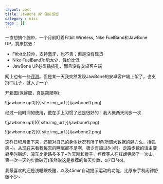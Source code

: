 ```yaml
---
layout: post
title: JawBone UP 使用感想
category : misc
tags : []
---
```


一直想搞个腕带，一个月前盯着Fitbit Wireless, Nike FuelBand和JawBone UP，挑来挑去：

- Fitbit比较帅，支持蓝牙，也不贵；但是没有现货
- Nike FuelBand功能太少，性价比低
- JawBone UP必须插插孔，而且没有安卓客户端

网上也有一些[评测](http://www.getgrok.com/2013/01/a-comparative-review-28-days-with-the-fitbit-one-jawbone-up-nike-fuelband-and-bodymedia-link/)。但是某一天我突然发现JawBone的安卓客户端上架了，也支持四儿子，就入了一个

开箱图(保鲜膜，真是简陋啊):

![jawbone up0]({{ site.img_url }}/jawbone0.png)

经过一段时间的使用，戴在手上习惯了还是很好的！我大概两天同步一次

![jawbone up1]({{ site.img_url }}/jawbone1.png)

![jawbone up2]({{ site.img_url }}/jawbone2.png)

这样日积月累下来，还能对自己的身体状况有所了解(所谓大数据的魅力么，括弧笑~)。从现在来看我每天的睡眠都不足啊，极少有超过8小时。走路步数的话主要靠平时锻炼，骑车比走路多多了~昨天刚和猴子、梓佳等人在红螺寺爬了一次山，第一次一天的步数破万(虽然说这是推荐的每天步数，o(╯□╰)o)。

我最喜欢的还是浅睡眠唤醒，以及45min自动提示运动的功能，比原来手机闹钟舒服不少~

